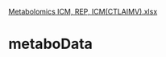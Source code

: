 [Metabolomics ICM, REP, ICM(CTLAIMV).xlsx](https://github.com/vicDRC/metaboData/files/7035381/Metabolomics.ICM.REP.ICM.CTLAIMV.xlsx)
# metaboData
